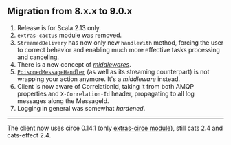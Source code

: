 ## Migration from 8.x.x to 9.0.x

1. Release is for Scala 2.13 only.
2. `extras-cactus` module was removed.
3. `StreamedDelivery` has now only new `handleWith` method, forcing the user to correct behavior and enabling much more effective tasks
   processing and canceling.
4. There is a new concept of _[middlewares](../README.md#consumer-middlewares)_.
5. [`PoisonedMessageHandler`](extras#poisoned-message-handler) (as well as its streaming counterpart) is not wrapping your action anymore.
   It's a _middleware_ instead.
6. Client is now aware of CorrelationId, taking it from both AMQP properties and `X-Correlation-Id` header, propagating to all log messages
   along the MessageId.
7. Logging in general was somewhat _hardened_.

---

The client now uses circe 0.14.1 (only [extras-circe module](extras-circe)), still cats 2.4 and cats-effect 2.4.
